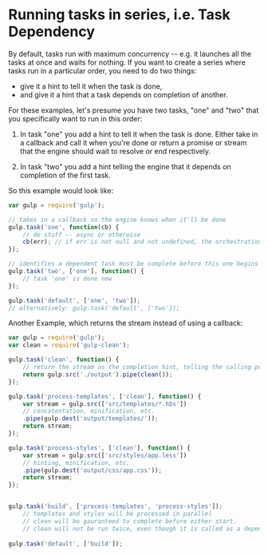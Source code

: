 # Running tasks in series, i.e. Task Dependency

By default, tasks run with maximum concurrency -- e.g. it launches all the tasks at once and waits for nothing.
If you want to create a series where tasks run in a particular order, you need to do two things:

- give it a hint to tell it when the task is done,
- and give it a hint that a task depends on completion of another.

For these examples, let's presume you have two tasks, "one" and "two" that you specifically want to run in this order:

1. In task "one" you add a hint to tell it when the task is done.  Either take in a callback and call it when you're
done or return a promise or stream that the engine should wait to resolve or end respectively.

2. In task "two" you add a hint telling the engine that it depends on completion of the first task.

So this example would look like:

```javascript
var gulp = require('gulp');

// takes in a callback so the engine knows when it'll be done
gulp.task('one', function(cb) {
    // do stuff -- async or otherwise
    cb(err); // if err is not null and not undefined, the orchestration will stop, and 'two' will not run
});

// identifies a dependent task must be complete before this one begins
gulp.task('two', ['one'], function() {
    // task 'one' is done now
});

gulp.task('default', ['one', 'two']);
// alternatively: gulp.task('default', ['two']);
```

Another Example, which returns the stream instead of using a callback:  

```javascript
var gulp = require('gulp');
var clean = require('gulp-clean');

gulp.task('clean', function() {
    // return the stream as the completion hint, telling the calling process that this stream hs completed.  
    return gulp.src('./output').pipe(clean());
});

gulp.task('process-templates', ['clean'], function() {
    var stream = gulp.src(['src/templates/*.hbs'])
    // concatentation, minification, etc.
    .pipe(gulp.dest('output/templates/'));
    return stream;
});

gulp.task('process-styles', ['clean'], function() {
    var stream = gulp.src(['src/styles/app.less'])
    // hinting, minification, etc.
    .pipe(gulp.dest('output/css/app.css'));
    return stream;
});


gulp.task('build', ['process-templates', 'process-styles']);
    // templates and styles will be processed in parallel
    // clean will be gauranteed to complete before either start.  
    // clean will not be run twice, even though it is called as a dependancy twice
    
gulp.task('default', ['build']);
```

